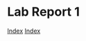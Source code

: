 # Lab Report 1
[Index](index.htlm)
[Index](https://hsflores7.githun.io/cse15l-lab-reports/index/html)
